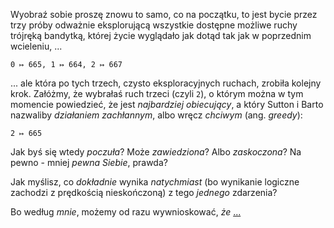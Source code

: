 <!-- -*- coding: utf-8 -*- -->
Wyobraź sobie proszę znowu to samo, co na początku, to jest bycie przez trzy próby odważnie
eksplorującą wszystkie dostępne możliwe ruchy trójręką bandytką, której życie wyglądało jak dotąd
tak jak w poprzednim wcieleniu, ...

`0 ↦ 665, 1 ↦ 664, 2 ↦ 667`

... ale która po tych trzech, czysto eksploracyjnych ruchach, zrobiła kolejny krok. Załóżmy, że
wybrałaś ruch trzeci (czyli `2`), o którym można w tym momencie powiedzieć, że jest *najbardziej
obiecujący*, a który Sutton i Barto nazwaliby *działaniem zachłannym*, albo wręcz *chciwym*
(ang. *greedy*):

`2 ↦ 665`

Jak byś się wtedy *poczuła*? Może *zawiedziona*? Albo *zaskoczona*? Na pewno - mniej *pewna Siebie*,
prawda?

Jak myślisz, co *dokładnie* wynika *natychmiast* (bo wynikanie logiczne zachodzi z prędkością
nieskończoną) z tego *jednego* zdarzenia?

Bo według *mnie*, możemy od razu wywnioskować, *że* [...](R_42___.md)
